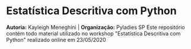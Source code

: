 # Estatística Descritiva com Python
**Autoria:** Kayleigh Meneghini | **Organização:** Pyladies SP
Este repositório contém todo material utilizado no workshop "Estatística Descritiva com Python" realizado online em 23/05/2020
